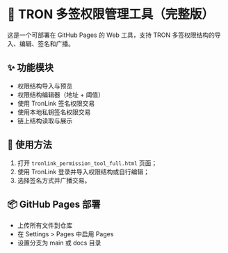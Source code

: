 # 🔐 TRON 多签权限管理工具（完整版）

这是一个可部署在 GitHub Pages 的 Web 工具，支持 TRON 多签权限结构的导入、编辑、签名和广播。

## ✨ 功能模块
- 权限结构导入与预览
- 权限结构编辑器（地址 + 阈值）
- 使用 TronLink 签名权限交易
- 使用本地私钥签名权限交易
- 链上结构读取与展示

## 🚀 使用方法
1. 打开 `tronlink_permission_tool_full.html` 页面；
2. 使用 TronLink 登录并导入权限结构或自行编辑；
3. 选择签名方式并广播交易。

## 📦 GitHub Pages 部署
- 上传所有文件到仓库
- 在 Settings > Pages 中启用 Pages
- 设置分支为 main 或 docs 目录
